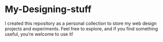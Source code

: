 # My-Designing-stuff
I created this repository as a personal collection to store my web design projects and experiments. Feel free to explore, and if you find something useful, you’re welcome to use it!
